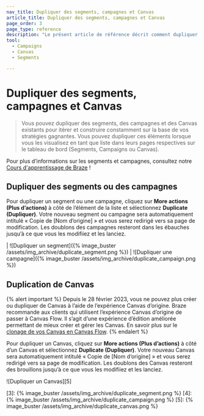 ```yaml
---
nav_title: Dupliquer des segments, campagnes et Canvas
article_title: Dupliquer des segments, campagnes et Canvas
page_order: 3
page_type: reference
description: "Le présent article de référence décrit comment dupliquer des segments, des campagnes et des Canvas pour les réutiliser."
tool: 
  - Campaigns
  - Canvas
  - Segments

---
```


# Dupliquer des segments, campagnes et Canvas

> Vous pouvez dupliquer des segments, des campagnes et des Canvas existants pour itérer et construire constamment sur la base de vos stratégies gagnantes. Vous pouvez dupliquer ces éléments lorsque vous les visualisez en tant que liste dans leurs pages respectives sur le tableau de bord (Segments, Campaigns ou Canvas).

Pour plus d’informations sur les segments et campagnes, consultez notre [Cours d'apprentissage de Braze](https://learning.braze.com/quick-overview-segment-and-campaign-setup) !

## Dupliquer des segments ou des campagnes

Pour dupliquer un segment ou une campagne, cliquez sur <i class="fas fa-gear"></i> **More actions (Plus d’actions)** à côté de l’élément de la liste et sélectionnez **Duplicate (Dupliquer)**. Votre nouveau segment ou campagne sera automatiquement intitulé « Copie de [Nom d’origine] » et vous serez redirigé vers sa page de modification. Les doublons des campagnes resteront dans les ébauches jusqu’à ce que vous les modifiiez et les lanciez.

| ![Dupliquer un segment]({% image_buster /assets/img_archive/duplicate_segment.png %}) | ![Dupliquer une campagne]({% image_buster /assets/img_archive/duplicate_campaign.png %})

## Duplication de Canvas

{% alert important %}
Depuis le 28 février 2023, vous ne pouvez plus créer ou dupliquer de Canvas à l’aide de l’expérience Canvas d’origine. Braze recommande aux clients qui utilisent l’expérience Canvas d’origine de passer à Canvas Flow. Il s’agit d’une expérience d’édition améliorée permettant de mieux créer et gérer les Canvas. En savoir plus sur le [clonage de vos Canvas en Canvas Flow]({{site.baseurl}}/user_guide/engagement_tools/canvas/managing_canvases/cloning_canvases/).
{% endalert %}

Pour dupliquer un Canvas, cliquez sur <i class="fas fa-ellipsis-vertical"></i> **More actions (Plus d’actions)** à côté d’un Canvas et sélectionnez **Duplicate (Dupliquer)**. Votre nouveau Canvas sera automatiquement intitulé « Copie de [Nom d’origine] » et vous serez redirigé vers sa page de modification. Les doublons des Canvas resteront des brouillons jusqu’à ce que vous les modifiiez et les lanciez.

![Dupliquer un Canvas][5]


[3]: {% image_buster /assets/img_archive/duplicate_segment.png %}
[4]: {% image_buster /assets/img_archive/duplicate_campaign.png %}
[5]: {% image_buster /assets/img_archive/duplicate_canvas.png %}

